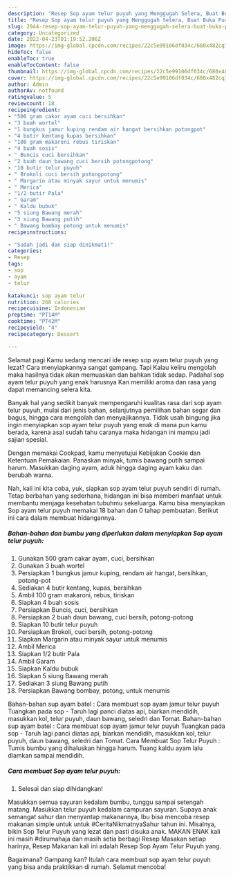 ```yaml
---
description: "Resep Sop ayam telur puyuh yang Menggugah Selera, Buat Buka Puasa Lezat Sekali"
title: "Resep Sop ayam telur puyuh yang Menggugah Selera, Buat Buka Puasa Lezat Sekali"
slug: 2944-resep-sop-ayam-telur-puyuh-yang-menggugah-selera-buat-buka-puasa-lezat-sekali
category: Uncategorized
date: 2022-04-23T01:19:52.206Z
image: https://img-global.cpcdn.com/recipes/22c5e99106df034c/680x482cq70/sop-ayam-telur-puyuh-foto-resep-utama.jpg
hideToc: false
enableToc: true
enableTocContent: false
thumbnail: https://img-global.cpcdn.com/recipes/22c5e99106df034c/680x482cq70/sop-ayam-telur-puyuh-foto-resep-utama.jpg
cover: https://img-global.cpcdn.com/recipes/22c5e99106df034c/680x482cq70/sop-ayam-telur-puyuh-foto-resep-utama.jpg
author: Admin
authorAv: notfound
ratingvalue: 5
reviewcount: 18
recipeingredient:
- "500 gram cakar ayam cuci bersihkan"
- "3 buah wortel"
- "1 bungkus jamur kuping rendam air hangat bersihkan potongpot"
- "4 butir kentang kupas bersihkan"
- "100 gram makaroni rebus tiriskan"
- "4 buah sosis"
- " Buncis cuci bersihkan"
- "2 buah daun bawang cuci bersih potongpotong"
- "10 butir telur puyuh"
- " Brokoli cuci bersih potongpotong"
- " Margarin atau minyak sayur untuk menumis"
- " Merica"
- "1/2 butir Pala"
- " Garam"
- " Kaldu bubuk"
- "5 siung Bawang merah"
- "3 siung Bawang putih"
- " Bawang bombay potong untuk menumis"
recipeinstructions:

- "Sudah jadi dan siap dinikmati!"
categories:
- Resep
tags:
- sop
- ayam
- telur

katakunci: sop ayam telur 
nutrition: 268 calories
recipecuisine: Indonesian
preptime: "PT14M"
cooktime: "PT42M"
recipeyield: "4"
recipecategory: Dessert

---
```



Selamat pagi Kamu sedang mencari ide resep sop ayam telur puyuh yang lezat? Cara menyiapkannya sangat gampang. Tapi Kalau keliru mengolah maka hasilnya tidak akan memuaskan dan bahkan tidak sedap. Padahal sop ayam telur puyuh yang enak harusnya Kan memiliki aroma dan rasa yang dapat memancing selera kita.


Banyak hal yang sedikit banyak mempengaruhi kualitas rasa dari sop ayam telur puyuh, mulai dari jenis bahan, selanjutnya pemilihan bahan segar dan bagus, hingga cara mengolah dan menyajikannya. Tidak usah bingung jika ingin menyiapkan sop ayam telur puyuh yang enak di mana pun kamu berada, karena asal sudah tahu caranya maka hidangan ini mampu jadi sajian spesial.

Dengan memakai Cookpad, kamu menyetujui Kebijakan Cookie dan Ketentuan Pemakaian. Panaskan minyak, tumis bawang putih sampai harum. Masukkan daging ayam, aduk hingga daging ayam kaku dan berubah warna.


Nah, kali ini kita coba, yuk, siapkan sop ayam telur puyuh sendiri di rumah. Tetap berbahan yang sederhana, hidangan ini bisa memberi manfaat untuk membantu menjaga kesehatan tubuhmu sekeluarga. Kamu bisa menyiapkan Sop ayam telur puyuh memakai 18 bahan dan 0 tahap pembuatan. Berikut ini cara dalam membuat hidangannya.

<!--inarticleads1-->

##### Bahan-bahan dan bumbu yang diperlukan dalam menyiapkan Sop ayam telur puyuh:

1. Gunakan 500 gram cakar ayam, cuci, bersihkan
1. Gunakan 3 buah wortel
1. Persiapkan 1 bungkus jamur kuping, rendam air hangat, bersihkan, potong-pot
1. Sediakan 4 butir kentang, kupas, bersihkan
1. Ambil 100 gram makaroni, rebus, tiriskan
1. Siapkan 4 buah sosis
1. Persiapkan  Buncis, cuci, bersihkan
1. Persiapkan 2 buah daun bawang, cuci bersih, potong-potong
1. Siapkan 10 butir telur puyuh
1. Persiapkan  Brokoli, cuci bersih, potong-potong
1. Siapkan  Margarin atau minyak sayur untuk menumis
1. Ambil  Merica
1. Siapkan 1/2 butir Pala
1. Ambil  Garam
1. Siapkan  Kaldu bubuk
1. Siapkan 5 siung Bawang merah
1. Sediakan 3 siung Bawang putih
1. Persiapkan  Bawang bombay, potong, untuk menumis


Bahan-bahan sup ayam batel : Cara membuat sop ayam jamur telur puyuh Tuangkan pada sop - Taruh lagi panci diatas api, biarkan mendidih, masukkan kol, telur puyuh, daun bawang, seledri dan Tomat. Bahan-bahan sup ayam batel : Cara membuat sop ayam jamur telur puyuh Tuangkan pada sop - Taruh lagi panci diatas api, biarkan mendidih, masukkan kol, telur puyuh, daun bawang, seledri dan Tomat. Cara Membuat Sop Telur Puyuh : Tumis bumbu yang dihaluskan hingga harum. Tuang kaldu ayam lalu diamkan sampai mendidih. 

<!--inarticleads2-->

##### Cara membuat Sop ayam telur puyuh:


1. Selesai dan siap dihidangkan!

Masukkan semua sayuran kedalam bumbu, tunggu sampai setengah matang. Masukkan telur puyuh kedalam campuran sayuran. Supaya anak semangat sahur dan menyantap makanannya, Ibu bisa mencoba resep makanan simple untuk untuk #CeritaNikmatnyaSahur tahun ini. Misalnya, bikin Sop Telur Puyuh yang lezat dan pasti disuka anak. MAKAN ENAK kali ini masih #dirumahaja dan masih setia berbagi Resep Masakan setiap harinya, Resep Makanan kali ini adalah Resep Sop Ayam Telur Puyuh yang. 

Bagaimana? Gampang kan? Itulah cara membuat sop ayam telur puyuh yang bisa anda praktikkan di rumah. Selamat mencoba!
